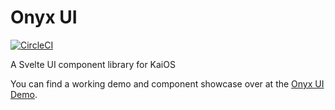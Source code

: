 # Onyx UI

[![CircleCI](https://circleci.com/gh/garredow/onyx-ui/tree/main.svg?style=svg)](https://circleci.com/gh/garredow/onyx-ui/tree/main)

A Svelte UI component library for KaiOS

You can find a working demo and component showcase over at the [Onyx UI Demo](https://github.com/garredow/onyx-ui-demo).
